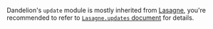 Dandelion's `update` module is mostly inherited from [Lasagne](https://github.com/Lasagne/Lasagne), you're recommended to refer to [`Lasagne.updates` document](http://lasagne.readthedocs.io/en/latest/modules/updates.html) for details.